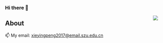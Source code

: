 ### Hi there 👋

<img align="right" src="https://count.getloli.com/get/@:Xyporz?theme=gelbooru">

## About

📫 My email: xieyingpeng2017@email.szu.edu.cn
